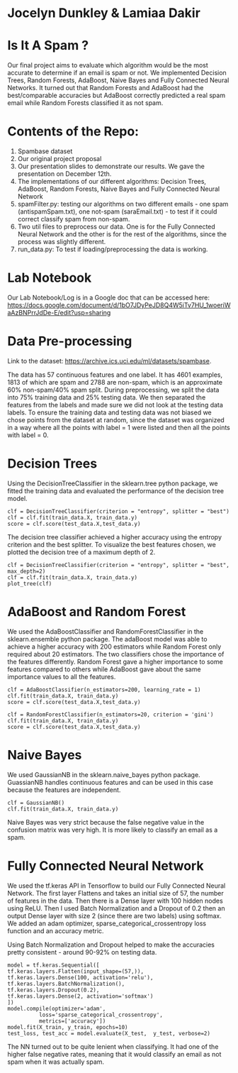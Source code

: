 # Jocelyn Dunkley & Lamiaa Dakir

# Is It A Spam ?
Our final project aims to evaluate which algorithm would be the most accurate to determine if an email is spam or not. We implemented Decision Trees, Random Forests, AdaBoost, Naive Bayes and Fully Connected Neural Networks. It turned out that Random Forests and AdaBoost had the best/comparable accuracies but AdaBoost correctly predicted a real spam email while Random Forests classified it as not spam.

# Contents of the Repo:
1. Spambase dataset
2. Our original project proposal
3. Our presentation slides to demonstrate our results. We gave the presentation on December 12th.
4. The implementations of our different algorithms: Decision Trees, AdaBoost, Random Forests, Naive Bayes and Fully Connected Neural Network
5. spamFilter.py: testing our algorithms on two different emails - one spam (antispamSpam.txt), one not-spam (saraEmail.txt) - to test if it could correct classify spam from non-spam.
6. Two util files to preprocess our data. One is for the Fully Connected Neural Network and the other is for the rest of the algorithms, since the process was slightly different.
7. run_data.py: To test if loading/preprocessing the data is working.

# Lab Notebook
Our Lab Notebook/Log is in a Google doc that can be accessed here: https://docs.google.com/document/d/1bO7JDyPeJD8Q4W5iTv7HU_1woeriWaAzBNPrrJdDe-E/edit?usp=sharing

# Data Pre-processing

Link to the dataset: https://archive.ics.uci.edu/ml/datasets/spambase.

The data has 57 continuous features and one label. It has 4601 examples, 1813 of which are spam and 2788 are non-spam, which is an approximate 60% non-spam/40% spam split. During preprocessing, we split the data into 75% training data and 25% testing data. We then separated the features from the labels and made sure we did not look at the testing data labels. To ensure the training data and testing data was not biased we chose points from the dataset at random, since the dataset was organized in a way where all the points with label = 1 were listed and then all the points with label = 0.

# Decision Trees
Using the DecisionTreeClassifier in the sklearn.tree python package, we fitted the training data and evaluated the performance of the decision tree model.

    clf = DecisionTreeClassifier(criterion = "entropy", splitter = "best")
    clf = clf.fit(train_data.X, train_data.y)
    score = clf.score(test_data.X,test_data.y)

The decision tree classifier achieved a higher accuracy using the entropy criterion and the best splitter. To visualize the best features chosen, we plotted the decision tree of a maximum depth of 2.

    clf = DecisionTreeClassifier(criterion = "entropy", splitter = "best", max_depth=2)
    clf = clf.fit(train_data.X, train_data.y)
    plot_tree(clf)

# AdaBoost and Random Forest
We used the AdaBoostClassifier and RandomForestClassifier in the sklearn.ensemble python package. The adaBoost model was able to achieve a higher accuracy with 200 estimators while Random Forest only required about 20 estimators. The two classifiers chose the importance of the features differently. Random Forest gave a higher importance to some features compared to others while AdaBoost gave about the same importance values to all the features.

    clf = AdaBoostClassifier(n_estimators=200, learning_rate = 1)
    clf.fit(train_data.X, train_data.y)
    score = clf.score(test_data.X,test_data.y)

    clf = RandomForestClassifier(n_estimators=20, criterion = 'gini')
    clf.fit(train_data.X, train_data.y)
    score = clf.score(test_data.X,test_data.y)

# Naive Bayes
We used GaussianNB in the sklearn.naive_bayes python package. GuassianNB handles continuous features and can be used in this case because the features are independent.

    clf = GaussianNB()
    clf.fit(train_data.X, train_data.y)

Naive Bayes was very strict because the false negative value in the confusion matrix was very high. It is more likely to classify an email as a spam.

# Fully Connected Neural Network
We used the tf.keras API in Tensorflow to build our Fully Connected Neural Network. The first layer Flattens and takes an initial size of 57, the number of features in the data. Then there is a Dense layer with 100 hidden nodes using ReLU. Then I used Batch Normalization and a Dropout of 0.2 then an output Dense layer with size 2 (since there are two labels) using softmax. We added an adam optimizer, sparse_categorical_crossentropy loss function and an accuracy metric.

Using Batch Normalization and Dropout helped to make the accuracies pretty consistent - around 90-92% on testing data.

    model = tf.keras.Sequential([
    tf.keras.layers.Flatten(input_shape=(57,)),
    tf.keras.layers.Dense(100, activation='relu'),
    tf.keras.layers.BatchNormalization(),
    tf.keras.layers.Dropout(0.2),
    tf.keras.layers.Dense(2, activation='softmax')
    ])
    model.compile(optimizer='adam',
              loss='sparse_categorical_crossentropy',
              metrics=['accuracy'])
    model.fit(X_train, y_train, epochs=10)
    test_loss, test_acc = model.evaluate(X_test,  y_test, verbose=2)

The NN turned out to be quite lenient when classifying. It had one of the higher false negative rates, meaning that it would classify an email as not spam when it was actually spam.
